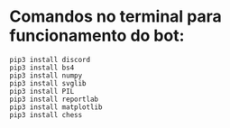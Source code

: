 # Comandos no terminal para funcionamento do bot:

```
pip3 install discord
pip3 install bs4
pip3 install numpy
pip3 install svglib
pip3 install PIL
pip3 install reportlab
pip3 install matplotlib
pip3 install chess
```
